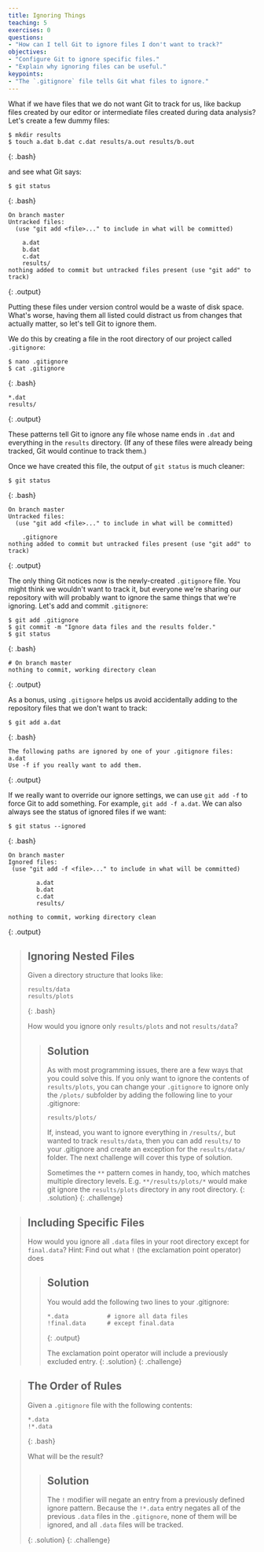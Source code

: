 ```yaml
---
title: Ignoring Things
teaching: 5
exercises: 0
questions:
- "How can I tell Git to ignore files I don't want to track?"
objectives:
- "Configure Git to ignore specific files."
- "Explain why ignoring files can be useful."
keypoints:
- "The `.gitignore` file tells Git what files to ignore."
---
```


What if we have files that we do not want Git to track for us,
like backup files created by our editor
or intermediate files created during data analysis?
Let's create a few dummy files:

~~~
$ mkdir results
$ touch a.dat b.dat c.dat results/a.out results/b.out
~~~
{: .bash}

and see what Git says:

~~~
$ git status
~~~
{: .bash}

~~~
On branch master
Untracked files:
  (use "git add <file>..." to include in what will be committed)

	a.dat
	b.dat
	c.dat
	results/
nothing added to commit but untracked files present (use "git add" to track)
~~~
{: .output}

Putting these files under version control would be a waste of disk space.
What's worse, having them all listed could distract us from changes that actually matter,
so let's tell Git to ignore them.

We do this by creating a file in the root directory of our project called `.gitignore`:

~~~
$ nano .gitignore
$ cat .gitignore
~~~
{: .bash}

~~~
*.dat
results/
~~~
{: .output}

These patterns tell Git to ignore any file whose name ends in `.dat`
and everything in the `results` directory.
(If any of these files were already being tracked,
Git would continue to track them.)

Once we have created this file,
the output of `git status` is much cleaner:

~~~
$ git status
~~~
{: .bash}

~~~
On branch master
Untracked files:
  (use "git add <file>..." to include in what will be committed)

	.gitignore
nothing added to commit but untracked files present (use "git add" to track)
~~~
{: .output}

The only thing Git notices now is the newly-created `.gitignore` file.
You might think we wouldn't want to track it,
but everyone we're sharing our repository with will probably want to ignore
the same things that we're ignoring.
Let's add and commit `.gitignore`:

~~~
$ git add .gitignore
$ git commit -m "Ignore data files and the results folder."
$ git status
~~~
{: .bash}

~~~
# On branch master
nothing to commit, working directory clean
~~~
{: .output}

As a bonus, using `.gitignore` helps us avoid accidentally adding to the repository files that we don't want to track:

~~~
$ git add a.dat
~~~
{: .bash}

~~~
The following paths are ignored by one of your .gitignore files:
a.dat
Use -f if you really want to add them.
~~~
{: .output}

If we really want to override our ignore settings,
we can use `git add -f` to force Git to add something. For example,
`git add -f a.dat`.
We can also always see the status of ignored files if we want:

~~~
$ git status --ignored
~~~
{: .bash}

~~~
On branch master
Ignored files:
 (use "git add -f <file>..." to include in what will be committed)

        a.dat
        b.dat
        c.dat
        results/

nothing to commit, working directory clean
~~~
{: .output}

> ## Ignoring Nested Files
>
> Given a directory structure that looks like:
>
> ~~~
> results/data
> results/plots
> ~~~
> {: .bash}
>
> How would you ignore only `results/plots` and not `results/data`?
>
> > ## Solution
> >
> > As with most programming issues, there are a few ways that you
> > could solve this. If you only want to ignore the contents of
> > `results/plots`, you can change your `.gitignore` to ignore
> > only the `/plots/` subfolder by adding the following line to
> > your .gitignore:
> >
> > `results/plots/`
> >
> > If, instead, you want to ignore everything in `/results/`, but wanted to track
> > `results/data`, then you can add `results/` to your .gitignore
> > and create an exception for the `results/data/` folder.
> > The next challenge will cover this type of solution.
> >
> > Sometimes the `**` pattern comes in handy, too, which matches
> > multiple directory levels. E.g. `**/results/plots/*` would make git ignore
> > the `results/plots` directory in any root directory.
> {: .solution}
{: .challenge}

> ## Including Specific Files
>
> How would you ignore all `.data` files in your root directory except for
> `final.data`?
> Hint: Find out what `!` (the exclamation point operator) does
>
> > ## Solution
> >
> > You would add the following two lines to your .gitignore:
> >
> > ~~~
> > *.data           # ignore all data files
> > !final.data      # except final.data
> > ~~~
> > {: .output}
> >
> > The exclamation point operator will include a previously excluded entry.
> {: .solution}
{: .challenge}

> ## The Order of Rules
>
> Given a `.gitignore` file with the following contents:
>
> ~~~
> *.data
> !*.data
> ~~~
> {: .bash}
>
> What will be the result?
>
> > ## Solution
> >
> > The `!` modifier will negate an entry from a previously defined ignore pattern.
> > Because the `!*.data` entry negates all of the previous `.data` files in the `.gitignore`,
> > none of them will be ignored, and all `.data` files will be tracked.
> >
> {: .solution}
{: .challenge}
